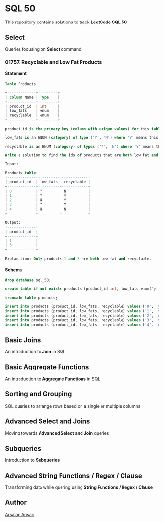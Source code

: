 # SQL 50

This repository contains solutions to track **LeetCode SQL 50**

## Select

Queries focusing on **Select** command

### 01757. Recyclable and Low Fat Products

#### Statement

```sql
Table Products

+-------------+---------+
| Column Name | Type    |
+-------------+---------+
| product_id  | int     |
| low_fats    | enum    |
| recyclable  | enum    |
+-------------+---------+

product_id is the primary key (column with unique values) for this table.

low_fats is an ENUM (category) of type ('Y', 'N') where 'Y' means this product is low fat and 'N' means it is not.

recyclable is an ENUM (category) of types ('Y', 'N') where 'Y' means this product is recyclable and 'N' means it is not.

Write a solution to find the ids of products that are both low fat and recyclable.

Input:

Products table:
+-------------+----------+------------+
| product_id  | low_fats | recyclable |
+-------------+----------+------------+
| 0           | Y        | N          |
| 1           | Y        | Y          |
| 2           | N        | Y          |
| 3           | Y        | Y          |
| 4           | N        | N          |
+-------------+----------+------------+

Output:
+-------------+
| product_id  |
+-------------+
| 1           |
| 3           |
+-------------+

Explanation: Only products 1 and 3 are both low fat and recyclable.
```

#### Schema

```sql
drop database sql_50;

create table if not exists products (product_id int, low_fats enum('y', 'n'), recyclable enum('y','n'));

truncate table products;

insert into products (product_id, low_fats, recyclable) values ('0', 'y', 'n');
insert into products (product_id, low_fats, recyclable) values ('1', 'y', 'y');
insert into products (product_id, low_fats, recyclable) values ('2', 'n', 'y');
insert into products (product_id, low_fats, recyclable) values ('3', 'y', 'y');
insert into products (product_id, low_fats, recyclable) values ('4', 'n', 'n');
```

## Basic Joins

An introduction to **Join** in SQL

## Basic Aggregate Functions

An introduction to **Aggregate Functions** in SQL

## Sorting and Grouping

SQL queries to arrange rows based on a single or multiple columns

## Advanced Select and Joins

Moving towards **Advanced Select and Join** queries

## Subqueries

Introduction to **Subqueries**

## Advanced String Functions / Regex / Clause

Transforming data while quering using **String Functions / Regex / Clause**

## Author

[Arsalan Ansari](https://www.github.com/madebyarsalan)
